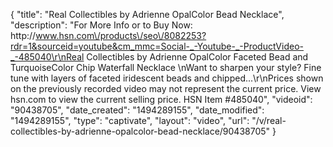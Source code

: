 {
    "title": "Real Collectibles by Adrienne OpalColor Bead Necklace",
    "description": "For More Info or to Buy Now: http:\/\/www.hsn.com\/products\/seo\/8082253?rdr=1&sourceid=youtube&cm_mmc=Social-_-Youtube-_-ProductVideo-_-485040\r\nReal Collectibles by Adrienne OpalColor Faceted Bead and TurquoiseColor Chip Waterfall Necklace \nWant to sharpen your style? Fine tune with layers of faceted iridescent beads and chipped...\r\nPrices shown on the previously recorded video may not represent the current price.  View hsn.com to view the current selling price. HSN Item #485040",
    "videoid": "90438705",
    "date_created": "1494289155",
    "date_modified": "1494289155",
    "type": "captivate",
    "layout": "video",
    "url": "\/v\/real-collectibles-by-adrienne-opalcolor-bead-necklace\/90438705"
}